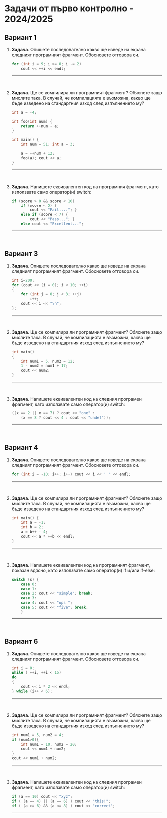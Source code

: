 # Задачи от първо контролно - 2024/2025

## Вариант 1

1. **Задача**. Опишете последователно какво ще изведе на екрана следният програмният фрагмент. Обосновете отговора си.

    ```cpp
    for (int i = 9; i >= 0; i -= 2)
        cout << ++i << endl;
    ```

    ***

<br>

2. **Задача**. Ще се компилира ли програмният фрагмент? Обяснете защо мислите така. В случай, че компилацията е възможна, какво ще бъде изведено на стандартния изход след изпълнението му?

    ```cpp
    int a = -4;

    int foo(int num) {
        return ++num - a;
    }

    int main() {
        int num = 51; int a = 3;

        a = ++num + 12;
        foo(a); cout << a;
    }
    ```

    ***

<br>

3. **Задача**. Напишете еквивалентен код на програмния фрагмент, като използвате само оператор(и) switch:

    ```cpp
    if (score > 0 && score < 10)
        if (score < 5) {
            cout << "Fail...."; }
        else if (score < 7) {
            cout << "Pass..."; }
        else cout << "Excellent...";
    ```

    ***

<br>

## Вариант 3

1. **Задача**. Опишете последователно какво ще изведе на екрана следният програмният фрагмент. Обосновете отговора си.

    ```cpp
    int i=200;
    for (cout << (i = 0); i < 10; ++i)
    {
        for (int j = 0; j < 3; ++j)
            i++;
        cout << i << "\n";
    };
    ```

    ***

<br>

2. **Задача**. Ще се компилира ли програмният фрагмент? Обяснете защо мислите така. В случай, че компилацията е възможна, какво ще бъде изведено на стандартния изход след изпълнението му?

    ```cpp
    int main()
    {
        int num1 = 5, num2 = 12;
        1 - num2 = num1 + 17;
        cout << num2;
    }
    ```

    ***

<br>

3. **Задача**. Напишете еквивалентен код на следния програмен фрагмент, като използвате само оператор(и) switch:

    ```cpp
    ((x == 2 || x == 7) ? cout << "one" :
        (x == 8 ? cout << 4 : cout << "undef"));
    ```

    ***

<br>

## Вариант 4

1. **Задача**. Опишете последователно какво ще изведе на екрана следният програмният фрагмент. Обосновете отговора си.

    ```cpp
    for (int i = -10; i++; i++) cout << i << ' ' << endl;
    ```

    ***

<br>

2. **Задача**. Ще се компилира ли програмният фрагмент? Обяснете защо мислите така. В случай, че компилацията е възможна, какво ще бъде изведено на стандартния изход след изпълнението му?

    ```cpp
    int main() {
        int a = -1;
        int b = 2;
        a = b++ - 4;
        cout << a * ++b << endl;
    }
    ```

    ***

<br>

3. **Задача**. Напишете еквивалентен код на програмният фрагмент, показан вдясно, като използвате само оператор(и) if и/или if-else:

    ```cpp
    switch (s) {
        case 0:
        case 1:
        case 2: cout << "simple"; break;
        case 3:
        case 4: cout << "ops ";
        case 5: cout << "five"; break;
        }
    ```

    ***

<br>

## Вариант 6

1. **Задача**. Опишете последователно какво ще изведе на екрана следният програмният фрагмент. Обосновете отговора си.

    ```cpp
    int i = 0;
    while ( ++i, ++i < 15)
    do
    {
        cout << i * 2 << endl;
    } while (i++ < 6);
    ```

    ***

<br>

2. **Задача**. Ще се компилира ли програмният фрагмент? Обяснете защо мислите така. В случай, че компилацията е възможна, какво ще бъде изведено на стандартния изход след изпълнението му?

    ```cpp
    int num1 = 5, num2 = 4;
    if (num1>0){
        int num1 = 10, num2 = 20;
        cout << num1 + num2;
    }
    cout << num1 + num2;
    ```

    ***

<br>

3. **Задача**. Напишете еквивалентен код на следния програмен фрагмент, като използвате само оператор(и) switch:

    ```cpp
    if (a == 10) cout << "xyz";
    if ( (a == 4) || (a == 6) ) cout << "this!";
    if ( (a >= 6) && (a <= 8) ) cout << "correct";
    ```

    ***

<br>
